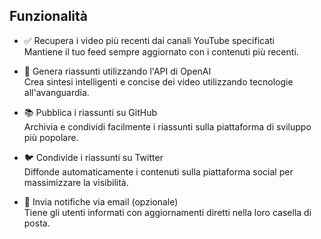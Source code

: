 ## Funzionalità

- ✅ Recupera i video più recenti dai canali YouTube specificati<br>
  Mantiene il tuo feed sempre aggiornato con i contenuti più recenti.

- 🤖 Genera riassunti utilizzando l'API di OpenAI<br>
  Crea sintesi intelligenti e concise dei video utilizzando tecnologie all'avanguardia.

- 📚 Pubblica i riassunti su GitHub<br>
  Archivia e condividi facilmente i riassunti sulla piattaforma di sviluppo più popolare.

- 🐦 Condivide i riassunti su Twitter<br>
  Diffonde automaticamente i contenuti sulla piattaforma social per massimizzare la visibilità.

- 📧 Invia notifiche via email (opzionale)<br>
  Tiene gli utenti informati con aggiornamenti diretti nella loro casella di posta.
